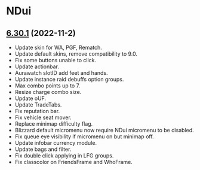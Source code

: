 # NDui

## [6.30.1](https://github.com/siweia/NDui/tree/6.30.1) (2022-11-2)

- Update skin for WA, PGF, Rematch.
- Update default skins, remove compatibility to 9.0.
- Fix some buttons unable to click.
- Update actionbar.
- Aurawatch slotID add feet and hands.
- Update instance raid debuffs option groups.
- Max combo points up to 7.
- Resize charge combo size.
- Update oUF.
- Update TradeTabs.
- Fix reputation bar.
- Fix vehicle seat mover.
- Replace minimap difficulty flag.
- Blizzard default micromenu now require NDui micromenu to be disabled.
- Fix queue eye visibility if micromenu on but minimap off.
- Update infobar currency module.
- Update bags and filter.
- Fix double click applying in LFG groups.
- Fix classcolor on FriendsFrame and WhoFrame.